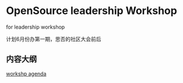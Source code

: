 # OpenSource leadership Workshop
for leadership workshop

计划6月份办第一期，思否的社区大会前后

## 内容大纲
[workshp agenda](agenda.md)

